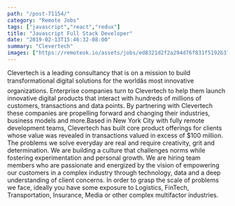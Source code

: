 ```yaml
---
path: "/post-71154/"
category: "Remote Jobs"
tags: ["javascript","react","redux"]
title: "Javascript Full Stack Developer"
date: "2019-02-13T15:46:32-08:00"
summary: "Clevertech"
images: ["https://remoteok.io/assets/jobs/ed8321d2f2a294d76f831f5192b37c36.png"]
---
```


Clevertech is a leading consultancy that is on a mission to build transformational digital solutions for the worldâs most innovative organizations. Enterprise companies turn to Clevertech to help them launch innovative digital products that interact with hundreds of millions of customers, transactions and data points. By partnering with Clevertech these companies are propelling forward and changing their industries, business models and more.Based in New York City with fully remote development teams, Clevertech has built core product offerings for clients whose value was revealed in transactions valued in excess of $100 million.  The problems we solve everyday are real and require creativity, grit and determination. We are building a culture that challenges norms while fostering experimentation and personal growth. We are hiring team members who are passionate and energized by the vision of empowering our customers in a complex industry through technology, data and a deep understanding of client concerns. In order to grasp the scale of problems we face, ideally you have some exposure to Logistics, FinTech, Transportation, Insurance, Media or other complex multifactor industries. 
